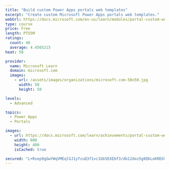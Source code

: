 ```yaml
---
title: "Build custom Power Apps portals web templates"
excerpt: "Create custom Microsoft Power Apps portals web templates."
webUrl: https://docs.microsoft.com/en-us/learn/modules/portal-custom-web/
type: course
price: Free
length: PT55M
ratings:
  count: 46
  average: 4.4565215
heat: 50

provider:
  name: Microsoft Learn
  domain: microsoft.com
  images:
    - url: /assets/images/organizations/microsoft.com-50x50.jpg
      width: 50
      height: 50

levels:
  - Advanced

topics:
  - Power Apps
  - Portals

images:
  - url: https://docs.microsoft.com/learn/achievements/portal-custom-web-social.png
    width: 800
    height: 400
    isCached: true

secured: "L+Rsep9gGwYWqVMEqlGJ1yfzuQ3f1vc1bb5EXEbf3/db12doz5g0QkLoKREGVZjgyJyynq7c9InLlrx4PXfKcdwtA06yIs/XJxpdZd3BSzTWNiLOKzmtyLXxC4xr1iOf0RmfxYJMm/wg1pkM19dHBS2bwSNE4ZLHd3srQ/KGH80Lb+/otBHvZGWYg7cdoWJ+WcAt+QQziC9TeWkEXgB+CvdivfIHknCRbXjxru9vhDcccOLgzDwS12STxJrECKsXZYi6zsxW+qKiuR/BHNR68nDeptkzAexF0UBdyMRyuJvfKlIoNUMkY1PjRDRhQOEM08DQjmhG6xRwLPeNiDLWxRWio5BXjiCrmcHXkux8cOY2yy03b9n+tVOtA1cqAjZoTLq7r4j7i4Z3u/PRBqQSV/hM+/sDIarhm15fgP4IwnU=;iRSz4Da5NeidAtiQbYEKSw=="
---
```


